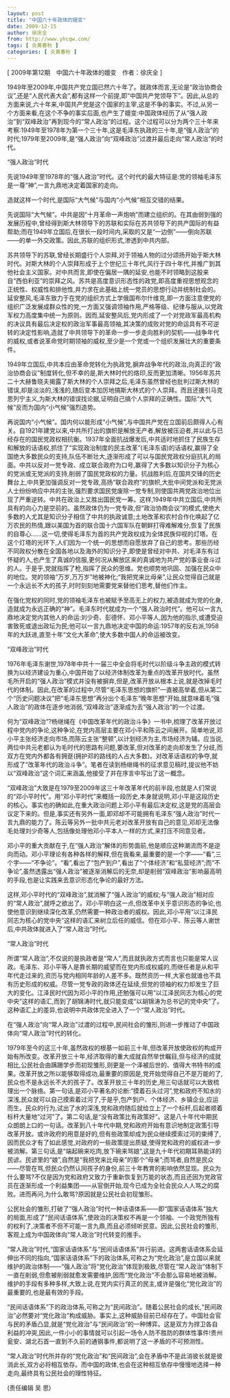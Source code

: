 ```yaml
---
layout: post
title: "中国六十年政体的嬗变"
date: 2009-12-15
author: 徐庆全
from: http://www.yhcqw.com/
tags: [ 炎黄春秋 ]
categories: [ 炎黄春秋 ]
---
```



[ 2009年第12期　中国六十年政体的嬗变　作者：徐庆全 ]


1949年至2009年,中国共产党立国已然六十年了。就政体而言,无论是“政治协商会议”,还是“人民代表大会”,都有这样一个前提,即“中国共产党领导下”。因此,从总的方面来说,六十年来,中国共产党是这个国家的主宰,这是不争的事实。不过,从另一个方面来看,在这个不争的事实后面,也产生了嬗变:中国政体经历了从“强人政治”到“双峰政治”再到现今的“常人政治”的过程。这个过程可以分为两个三十年来考察:1949年至1978年为第一个三十年,这是毛泽东执政的三十年,是“强人政治”的时代;1979年至2009年,是“强人政治”向“双峰政治”过渡并最后走向“常人政治”的时代。

“强人政治”时代

先说1949年至1978年的“强人政治”时代。这个时代的最大特征是:党的领袖毛泽东是一尊“神”,一言九鼎地决定着国家的走向。

造就这样一个时代,是国际“大气候”与国内“小气候”相互交错的结果。


先说国际“大气候”。中共是因“十月革命一声炮响”而建立组织的。在其由弱到强的发展历程中,曾经得到斯大林领导下的苏联和实际在苏共领导下的共产国际的有益帮助;而在1949年立国后,在很长一段时间内,采取的又是“一边倒”——倒向苏联——的单一外交政策。因此,苏联的组织形式,渗透到中共内部。


苏共领导下的苏联,曾经长期盛行个人崇拜,对于领袖人物的过分颂扬开始于斯大林时代。对斯大林的个人崇拜形成于上个世纪三十年代,风行于四十年代,并推广到其他社会主义国家。对中共而言,即使在偏居一隅的延安,也能不时领略到这股来自“西伯利亚”的崇拜之风。苏共是高度意识形态性的政党,即高度重视思想观念的正统性、权威性和排他性,并力求在此基础上统一党员的思想行动并统制社会的。延安整风,毛泽东致力于在党的组织方式上学俄国布尔什维克,即一方面注意使党的组织广泛发展成群众性的党,一方面又强调领袖作用,严格等级、纪律与服从,以党政军权力高度集中统一为原则。因而,延安整风后,党内形成了一个对党政军最高机构的决议具有最后决定权的政治军事最高领袖,其决策的成败对党的命运具有不可逆转的决定性影响,造就了中共领导下的革命一步一步走向胜利的契机——战争年代的威权,或者说革命党时期领袖的威权,至少是一个党或一个组织发展壮大的重要条件。


1949年立国后,中共本应由革命党转化为执政党,摒弃战争年代的政治,向真正的“政治协商会议”制度转化,但不幸的是,斯大林时代的烙印,反而更加清晰。1956年苏共二十大赫鲁晓夫揭露了斯大林的个人崇拜之后,毛泽东虽然曾经也批判过斯大林的错误,却是淡淡的,浅浅的,随后变本加厉地搞斯大林式的个人崇拜。而且还援引马克思列宁主义,为斯大林的错误找论据,证明自己搞个人崇拜的正确性。国际“大气候”反而为国内“小气候”强烈造势。


再说国内“小气候”。国内何以能形成“小气候”,与中国共产党在立国前后颇得人心有关。自1921年建党以来,中共所打出的旗帜是解放无产者,解放被压迫者,并以此与已经存在的国民党政权相抗衡。1937年全面抗战爆发后,中共适时地抓住了民族生存和解放的话语权,抓住了“实现政治制度的民主改革”(毛泽东语)的话语权,赢得了全国绝大多数民众的支持,队伍不断壮大,逐渐形成了可以与国民党政权分庭抗礼的局面。中共以反对一党专政、成立联合政府为口号,赢得了大多数以知识分子为核心的党派或无党派的支持,削弱了国民党政权的力量。抗战胜利后,在国共交锋的历史舞台上,中共更加强调反对一党专政,高扬“联合政府”的旗帜,大批中间党派和无党派人士纷纷响应中共的主张,强烈要求国民党废除一党专制,则使国共两党政治地位出现了严重逆转。中共在政治上又胜出国民党一筹。这样,1949年中共立国后,中共所具有的向心力是空前的。虽然政体仍为一党专政,但“政治协商会议”的模式,使绝大多数的人尤其是知识分子相信了中共的执政诚意;土地改革和农村合作化唤起了亿万农民的热情,跟以美国为首的联合国十六国军队在朝鲜打得难解难分,恢复了民族的自尊心……这一切,使得毛泽东为首的共产党政权成为全体民族仰视的灯塔。在这个灯塔的光环下,人们因为一个统一的思想而自愿放弃了自己的思考。那些历经不同政权分散在全国各地以及海外的知识分子,即使是曾经对中共、对毛泽东有过怀疑的人,也产生了真诚的信服,更何况从解放区来的真诚地为共产党的事业奋斗过的人。于是乎,党就指挥了枪,指挥了民众的思维。党也顺势地巩固、加强在民众中的地位。党的领袖“万岁,万万岁”地被神化;“我把党来比母亲”,让民众觉得自己就是一个永远长不大的孩子,时时刻刻地需要党来替他们思考,替他们作主。


在强化党权的同时,党的领袖毛泽东也被赋予至高无上的权力,被造就成为党的化身,造就成为永远正确的“神”。毛泽东时代就成为一个“强人政治时代”。他可以一言九鼎地决定党内其他人的命运:刘少奇、彭德怀、邓小平等人,因为他的指示,或遭受迫害致死或退出政坛为民;他可以一言九鼎地决定中国的命运:1957年的反右派,1958年的大跃进,直至十年“文化大革命”,使大多数中国人的命运被改变。

“双峰政治”时代


1976年毛泽东谢世,1978年中共十一届三中全会将毛时代以阶级斗争主政的模式转换为以经济建设为重心,中国开始了以经济体制改革为重点的改革开放时代。虽然毛所开启的“强人政治”模式并没有被摒弃,但是,改革开放从根本上说,就是改掉毛时代的体制。因此,在改革的过程中,尽管“毛泽东思想的旗帜”一直被高举着,但从第二个“历史问题决议”把“毛泽东思想”再分出个毛泽东“晚年思想”开始,就意味着毛“强人政治”的政体在逐步地消弱,“双峰政治”逐渐成为去“强人政治”的一个过渡。


何为“双峰政治”?杨继绳在《中国改革年代的政治斗争》一书中,梳理了改革开放过程中党内的争论,这种争论,在党内高层主要在邓小平和陈云之间展开。简单地说,邓小平主张经济走向市场,而陈云主张“整顿”,以计划经济为主,市场经济为辅。应当说,两位中共元老都认为毛时代的思路有问题,要改革,但对改革的走向却发生了分歧,而双方在党内外都各有拥趸(拥护邓的路线的人占大多数)。对改革话语权的争夺,就形成了“改革年代的政治斗争”。笔者在读到杨继绳书的征求意见稿时,提议他不妨以“双峰政治”这个词汇来涵盖,他接受了并在序言中写出了这一概念。


“双峰政治”大致是在1979至2009年这三十年改革年代的前半段,也就是人们常说的“邓小平时代”。用“邓小平时代”来概括一段历史,本身就说明,邓小平是这段历史的核心。事实也的确如此,在重大政治问题上邓小平有最后决定权,这是党的高层会议定下来的。但是,事实还有另外一面,即邓却不可能拥有毛泽东“强人政治”时代一言九鼎的能力了。陈云等另外一批中共元老对改革开放有自己的意见,邓却无法像毛处理刘少奇等人,包括像处理他邓小平本人一样的方式,来打压不同意见者。


邓小平的重大贡献在于,在“强人政治”解体的形势面前,他是顺应这种潮流而不是逆向而动。邓小平理论有各种各样的解释,但在我看来,最重要的是一个字——“看”,三个字——“不争论”。“看”,看出了“包产到户”,看出了“个体经济”和“私营经济”;而“不争论”,虽然透露出“强人政治”被逐渐消解后的无奈,却是削弱“双峰政治”影响最高明的手段,也是让实践来去意识形态化争论的最好方法。


这样,邓小平时代的“双峰政治”,就消解了“强人政治”的威权;与“强人政治”相对应的“常人政治”,就呼之欲出了。邓小平明白这一点,但改革中关乎意识形态的争论,也使他意识到继续深化改革,仍然需要一种政治者的威权。因此,邓小平用“以江泽民同志为核心的党中央”这样的语汇来树立后任的威信。但在邓小平、陈云等人谢世后,中共政体就进入了“常人政治”时代。

“常人政治”时代


所谓“常人政治”,不仅说的是执政者是“常人”,而且就执政方式而言也只能是常人议政。毛泽东、邓小平等人是靠长期的威望而在党内形成权威的,而继任者是从和平年代走过来的,资历与党内相同年龄的人差不多。既然资历一样,大家也就谁也不具有历史形成的权威。尽管一党专政的政体还在延续,但党的领袖的权力却发生了巨大的变化。江泽民时代因为邓小平的作用,还勉强可以用“以江泽民同志为核心的党中央”这样的语汇,而到了胡锦涛时代,就只能变成“以胡锦涛为总书记的党中央”了。这种语汇上的差异,也说明中共政体完全进入了一个“常人政治”时代。

在“强人政治”向“常人政治”过渡的过程中,民间社会的雏形,则进一步推动了中国政体向“常人政治”时代的转化。


1979年至今的这三十年,虽然政权的根基一如前三十年,但改革开放使政权的构成开始有所改变。改革开放三十年,经济取得的重大成就自然举世瞩目,但与经济的成就相比,公民社会由蹒跚学步而初现雏形,则更是一个泽被后世的、值得大书特书的成果。改革开放之所以能够取得成功,最重要的原因是,党开始觉得自己不是万能的了,民众也不是永远长不大的孩子了。改革开放三十年的历史,用三句话就可以大致梳理出一个脉络。第一句话,是邓小平著名的论断:“摸着石头过河”,党和政府不知水的深浅,民众就可以自己摸索着过河了,于是乎,包产到户、个体经济、乡镇企业,应运而生。民众的行为,试出了水的深浅,党和政府随后就给立上了一个标杆,后起者顺着标杆大量地“过河”了。第二句话,是“没有政策比有政策好”。这是八十年代中期民众朗朗上口的一句话。改革到八十年代中期,党和政府开始有意识地制定政策引导改革开放。或许政府的用意是好的,但有些政策却成为民众继续摸索过河的束缚了,因而民众才有了如此感觉,对政府的一些政策提出质疑,使得党和政府的威权进一步被消解。第三句话,是“端起碗来吃肉,放下碗来骂娘”,这是九十年代初期耳熟能详的民谚。民谚里的“娘”,自然是“我把党来比母亲”的那个“母亲”;而骂者,自然是民众——尽管在骂,但民众仍然认同孩子的身份,前三十年教育的影响依然显现。民众为什么要骂?不仅是因为党和政府又致力于重新恢复到万能的状态,而且还因为党政官员在逐渐形成一个利益集团——从官倒开始,现今已成为全社会民众人人骂之的腐败。进而再问,为什么敢骂?原因就是公民社会初现雏形。


公民社会的雏形,打破了“强人政治”时代一种话语体系——即“国家话语体系”独大的局面,形成了“民间话语体系”,使政治的决策权不再是一个领袖、一个政党所独有的权利了,决策者不但不可能一言九鼎,而且必须倾听民意。因此,公民社会的雏形,客观上成为中国政体向“常人政治”时代转变的推手。


“常人政治”时代,“国家话语体系”与“民间话语体系”并行前进。这两套话语体系会延伸出不同的指向,“国家话语体系”下的政治体系,可称之为“党化政治”,是立国以来就维护的政治体制——“强人政治”将“党化政治”体现到极致,尽管在“常人政治”体制下一直在削弱,但愈被削弱就愈发需要维护,因而“党化政治”不会那么容易地被消解。维护的手段有多种多样,大致上说,在党内实行真正的民主,或许是强化“党化政治”的最重要的,也是最有效的手段。


“民间话语体系”下的政治体系,可称之为“民间政治”。随着公民社会的成长,“民间政治”必然要对“党化政治”构成威胁。事实上,这种威胁目前已经存在了。中国社会官与民的矛盾凸显,就是“党化政治”与“民间政治”的一种博弈。这是双方为捍卫各自利益的冲突,因此,一件小小的事情就可以引起一场令人防不胜防的群体性事件!贵州瓮安、湖北石首一直到不久前的通钢事件,都说明了这一矛盾的不可预测性。


“常人政治”时代所并存的“党化政治”和“民间政治”,会在矛盾中不是此消彼长就是彼消此长,双方必将相互依存。而中国的政体,也会在这种相互依存中慢慢地选择一种走向,最终具有公民社会的理性特征。

(责任编辑 吴 思)


